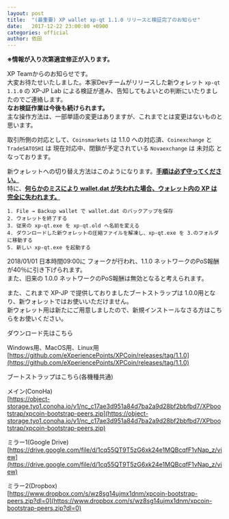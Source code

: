 ```yaml
---
layout: post
title:  "(最重要) XP wallet xp-qt 1.1.0 リリースと検証完了のお知らせ"
date:   2017-12-22 23:00:00 +0900
categories: official
author: 依田
---  
```

**※情報が入り次第適宜修正が入ります。**  

XP Teamからのお知らせです。  
大変お待たせいたしました。本家Devチームがリリースした新ウォレット `xp-qt 1.1.0` の XP-JP Lab による検証が進み、告知してもよいとの判断にいたりましたのでご連絡します。  
**なお検証作業は今後も続けられます。**  
主な操作方法は、一部単語の変更はありますが、これまでとは変更はないものと思います。  

取引所側の対応として、`Coinsmarkets` は 1.1.0 への対応済、`Coinexchange` と `TradeSATOSHI` は 現在対応中、閉鎖が予定されている `Novaexchange` は 未対応 となっております。  

新ウォレットへの切り替え方法はこのようになります。**<u>手順は必ず守ってください。</u>**  
特に、**<u>何らかのミスにより wallet.dat が失われた場合、ウォレット内の XP は完全に失われます。</u>**  

```  
1. File → Backup wallet で wallet.dat のバックアップを保存
2. ウォレットを終了する
3. 従来の xp-qt.exe を xp-qt.old へ名前を変える
4. ダウンロードした新ウォレットの圧縮ファイルを解凍し、xp-qt.exe を 3.のフォルダに移動する
5. 新しい xp-qt.exe を起動する
```  

2018/01/01 日本時間09:00に フォークが行われ、1.1.0 ネットワークのPoS報酬が40％に引き下げられます。  
また、旧来の 1.0.0 ネットワークのPoS報酬は無効となると考えられます。  

また、これまで XP-JP で提供しておりましたブートストラップは 1.0.0用となり、新ウォレットではお使いいただけません。  
新ウォレット用は新たにご用意しましたので、新規インストールなさる方はこちらをお使いください。  

ダウンロード先はこちら  

Windows用、MacOS用、Linux用  
[https://github.com/eXperiencePoints/XPCoin/releases/tag/1.1.0](https://github.com/eXperiencePoints/XPCoin/releases/tag/1.1.0)  

ブートストラップはこちら(各機種共通)  

メイン(ConoHa)  
[https://object-storage.tyo1.conoha.io/v1/nc_c17ae3d951a84d7ba2a9d28bf2bbfbd7/XPbootstrap/xpcoin-bootstrap-peers.zip](https://object-storage.tyo1.conoha.io/v1/nc_c17ae3d951a84d7ba2a9d28bf2bbfbd7/XPbootstrap/xpcoin-bootstrap-peers.zip)  

ミラー1(Google Drive)  
[https://drive.google.com/file/d/1cq55QT9T5zG6xk24e1MQBcqfF1vNap_z/view](https://drive.google.com/file/d/1cq55QT9T5zG6xk24e1MQBcqfF1vNap_z/view)  

ミラー2(Dropbox)  
[https://www.dropbox.com/s/wz8sg14ujmx1dnm/xpcoin-bootstrap-peers.zip?dl=0](https://www.dropbox.com/s/wz8sg14ujmx1dnm/xpcoin-bootstrap-peers.zip?dl=0)  
